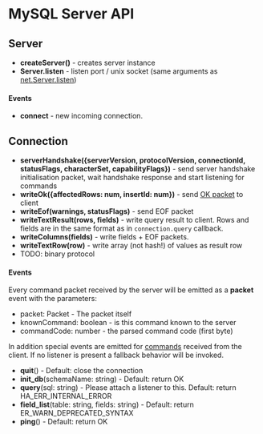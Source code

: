 # MySQL Server API

## Server

  *  **createServer()** - creates server instance
  *  **Server.listen**  - listen port / unix socket (same arguments as [net.Server.listen](http://nodejs.org/api/net.html#net_server_listen_port_host_backlog_callback))

#### Events

  *  **connect** - new incoming connection.

## Connection

  *  **serverHandshake({serverVersion, protocolVersion, connectionId, statusFlags, characterSet, capabilityFlags})** - send server handshake initialisation packet, wait handshake response and start listening for commands
  *  **writeOk({affectedRows: num, insertId: num})** - send [OK packet](http://dev.mysql.com/doc/internals/en/overview.html#packet-OK_Packet) to client
  *  **writeEof(warnings, statusFlags)** - send EOF packet
  *  **writeTextResult(rows, fields)** - write query result to client. Rows and fields are in the same format as in `connection.query` callback.
  *  **writeColumns(fields)** - write fields + EOF packets.
  *  **writeTextRow(row)**  - write array (not hash!) of values as result row
  *  TODO: binary protocol

#### Events

Every command packet received by the server will be emitted as a **packet** event with the parameters:

  * packet: Packet - The packet itself
  * knownCommand: boolean - is this command known to the server
  * commandCode: number - the parsed command code (first byte)

In addition special events are emitted for [commands](https://dev.mysql.com/doc/internals/en/text-protocol.html) received from the client. If no listener is present a fallback behavior will be invoked.

  *  **quit**() - Default: close the connection
  *  **init_db**(schemaName: string) - Default: return OK
  *  **query**(sql: string) - Please attach a listener to this. Default: return HA_ERR_INTERNAL_ERROR
  *  **field_list**(table: string, fields: string) - Default: return ER_WARN_DEPRECATED_SYNTAX
  *  **ping**() - Default: return OK
